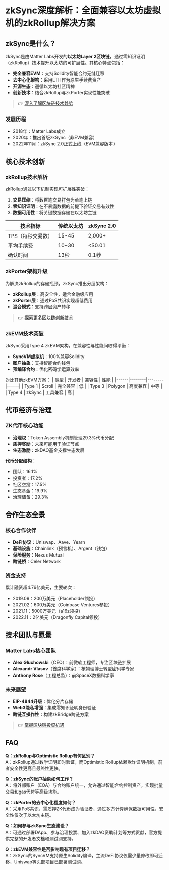 # zkSync深度解析：全面兼容以太坊虚拟机的zkRollup解决方案

## zkSync是什么？

zkSync是由Matter Labs开发的**以太坊Layer 2区块链**，通过零知识证明（zkRollup）技术提升以太坊的可扩展性。其核心特点包括：
- **完全兼容EVM**：支持Solidity智能合约无缝迁移
- **去中心化架构**：采用ETH作为原生手续费资产
- **开源生态**：遵循以太坊社区精神
- **创新技术**：结合zkRollup与zkPorter实现性能突破

> 👉 [深入了解区块链技术趋势](https://bit.ly/okx_welcome)

### 发展历程
- 2018年：Matter Labs成立
- 2020年：推出首版zkSync（非EVM兼容）
- 2022年11月：zkSync 2.0正式上线（EVM兼容版本）

## 核心技术创新

### zkRollup技术解析
zkRollup通过以下机制实现可扩展性突破：
1. **交易压缩**：将数百笔交易打包为单笔上链
2. **零知识证明**：在不暴露数据的前提下验证交易有效性
3. **数据可用性**：将关键数据存储在以太坊主链

| 技术指标 | 传统以太坊 | zkSync 2.0 |
|---------|------------|------------|
| TPS（每秒交易数） | 15-45 | 2,000+ |
| 平均手续费 | $10-$30 | <$0.01 |
| 确认时间 | 13秒 | 0.1秒 |

### zkPorter架构升级
为解决zkRollup的存储瓶颈，zkSync推出分层架构：
- **zkRollup层**：高安全性，适合金融级应用
- **zkPorter层**：通过PoS共识实现超低费用
- **混合模式**：支持跨层资产转移

> 👉 [探索更多区块链创新技术](https://bit.ly/okx_welcome)

### zkEVM技术突破
zkSync采用Type 4 zkEVM架构，在兼容性与性能间取得平衡：
- **SyncVM虚拟机**：100%兼容Solidity
- **账户抽象**：支持智能合约钱包
- **预编译合约**：优化密码学运算效率

对比其他zkEVM方案：
| 类型 | 开发者 | 兼容性 | 性能 |
|------|--------|--------|------|
| Type 1 | Scroll | 完全兼容 | 低 |
| Type 3 | Polygon | 高度兼容 | 中等 |
| Type 4 | zkSync | 工具兼容 | 高 |

## 代币经济与治理

### ZK代币核心功能
- **治理权**：Token Assembly机制管理29.3%代币分配
- **质押奖励**：未来可能用于验证节点
- **生态激励**：zkDAO基金支撑生态发展

**代币分配结构**：
- 团队：16.1%
- 投资者：17.2%
- 社区空投：17.5%
- 生态基金：19.9%
- 治理储备：29.3%

## 合作生态全景

### 核心合作伙伴
- **DeFi协议**：Uniswap、Aave、Yearn
- **基础设施**：Chainlink（预言机）、Argent（钱包）
- **保险服务**：Nexus Mutual
- **跨链桥**：Celer Network

### 资金支持
累计融资超4.76亿美元，主要轮次：
- 2019.09：200万美元（Placeholder领投）
- 2021.02：600万美元（Coinbase Ventures参投）
- 2021.11：5000万美元（a16z领投）
- 2022.11：2亿美元（Dragonfly Capital领投）

## 技术团队与愿景

### Matter Labs核心团队
- **Alex Gluchowski**（CEO）：前微软工程师，专注区块链扩展
- **Alexandr Vlasov**（首席科学家）：核物理博士转型密码学专家
- **Anthony Rose**（工程总监）：前SpaceX数据科学家

### 未来展望
- **EIP-4844升级**：优化分片存储
- **Web3隐私增强**：集成零知识证明身份验证
- **跨链互操作性**：构建zkBridge跨链方案

> 👉 [掌握区块链投资机遇](https://bit.ly/okx_welcome)

## FAQ

**Q：zkRollup与Optimistic Rollup有何区别？**  
A：zkRollup通过数学证明即时验证，而Optimistic Rollup依赖欺诈证明机制，前者安全性更高且最终性更快。

**Q：zkSync的账户抽象如何工作？**  
A：将外部账户（EOA）与合约账户统一，允许通过智能合约控制资产，实现批量交易和gas代付等高级功能。

**Q：zkPorter的去中心化程度如何？**  
A：采用PoS共识，需质押ZK代币成为验证者，通过多方计算确保数据可用性，安全性仅次于以太坊主链。

**Q：如何参与zkSync生态建设？**  
A：可通过部署DApp、参与治理投票、加入zkDAO资助计划等方式贡献，官方提供完整的开发者文档和测试网支持。

**Q：zkEVM兼容性是否影响现有项目迁移？**  
A：zkSync的SyncVM支持原生Solidity编译，主流DeFi协议仅需少量修改即可迁移，Uniswap等头部项目已部署测试网。